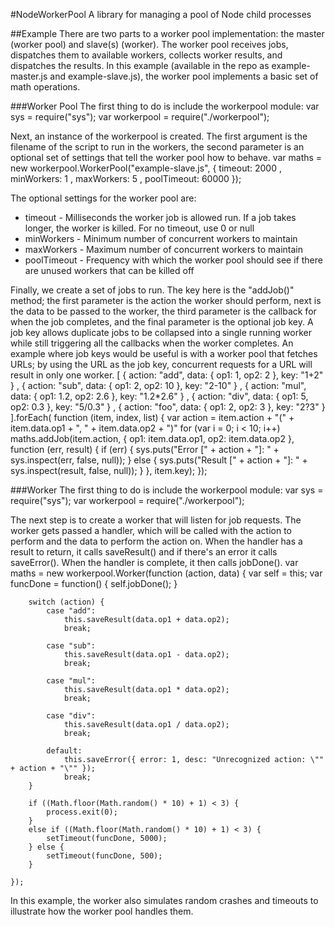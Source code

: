 #NodeWorkerPool
A library for managing a pool of Node child processes

##Example
There are two parts to a worker pool implementation: the master (worker pool) and slave(s) (worker). The worker pool receives jobs, dispatches them to available workers, collects worker results, and dispatches the results.
In this example (available in the repo as example-master.js and example-slave.js), the worker pool implements a basic set of math operations.

###Worker Pool
The first thing to do is include the workerpool module:
	var sys = require("sys");
	var workerpool = require("./workerpool");
	
Next, an instance of the workerpool is created. The first argument is the filename of the script to run in the workers, the second parameter is an optional set of settings that tell the worker pool how to behave.
	var maths = new workerpool.WorkerPool("example-slave.js", {
			  timeout: 2000
			, minWorkers: 1
			, maxWorkers: 5
			, poolTimeout: 60000
		});

The optional settings for the worker pool are:
 * timeout - Milliseconds the worker job is allowed run. If a job takes longer, the worker is killed. For no timeout, use 0 or null
 * minWorkers - Minimum number of concurrent workers to maintain
 * maxWorkers - Maximum number of concurrent workers to maintain
 * poolTimeout - Frequency with which the worker pool should see if there are unused workers that can be killed off

Finally, we create a set of jobs to run. The key here is the "addJob()" method; the first parameter is the action the worker should perform, next is the data to be passed to the worker, the third parameter is the callback for when the job completes, and the final parameter is the optional job key. A job key allows duplicate jobs to be collapsed into a single running worker while still triggering all the callbacks when the worker completes. An example where job keys would be useful is with a worker pool that fetches URLs; by using the URL as the job key, concurrent requests for a URL will result in only one worker.
	[
		  { action: "add", data: { op1: 1, op2: 2 }, key: "1+2" }
		, { action: "sub", data: { op1: 2, op2: 10 }, key: "2-10" }
		, { action: "mul", data: { op1: 1.2, op2: 2.6 }, key: "1.2*2.6" }
		, { action: "div", data: { op1: 5, op2: 0.3 }, key: "5/0.3" }
		, { action: "foo", data: { op1: 2, op2: 3 }, key: "2?3" }
	].forEach( function (item, index, list) {
		var action = item.action + "(" + item.data.op1 + ", " + item.data.op2 + ")"
		for (var i = 0; i < 10; i++)
			maths.addJob(item.action, { op1: item.data.op1, op2: item.data.op2 }, function (err, result) {
				if (err) {
					sys.puts("Error [" + action + "]: " + sys.inspect(err, false, null));
				} else {
					sys.puts("Result [" + action + "]: " + sys.inspect(result, false, null));
				}
			}, item.key);
	});

###Worker
The first thing to do is include the workerpool module:
	var sys = require("sys");
	var workerpool = require("./workerpool");

The next step is to create a worker that will listen for job requests. The worker gets passed a handler, which will be called with the action to perform and the data to perform the action on. When the handler has a result to return, it calls saveResult() and if there's an error it calls saveError(). When the handler is complete, it then calls jobDone().
	var maths = new workerpool.Worker(function (action, data) {
		var self = this;
		var funcDone = function() {
			self.jobDone();
		}
	
		switch (action) {
			case "add":
				this.saveResult(data.op1 + data.op2);
				break;
	
			case "sub":
				this.saveResult(data.op1 - data.op2);
				break;
	
			case "mul":
				this.saveResult(data.op1 * data.op2);
				break;
	
			case "div":
				this.saveResult(data.op1 / data.op2);
				break;
	
			default:
				this.saveError({ error: 1, desc: "Unrecognized action: \"" + action + "\"" });
				break;
		}
	
		if ((Math.floor(Math.random() * 10) + 1) < 3) {
			process.exit(0);
		}
		else if ((Math.floor(Math.random() * 10) + 1) < 3) {
			setTimeout(funcDone, 5000);
		} else {
			setTimeout(funcDone, 500);
		}
	
	});

In this example, the worker also simulates random crashes and timeouts to illustrate how the worker pool handles them.
